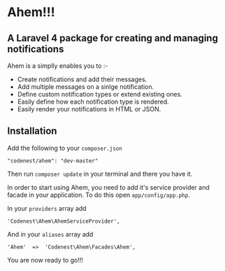 # Ahem!!!
## A Laravel 4 package for creating and managing notifications

Ahem is a simplly enables you to :-

* Create notifications and add their messages. 
* Add multiple messages on a sinlge notification.
* Define custom notification types or extend existing ones. 
* Easily define how each notification type is rendered.
* Easily render your notifications in HTML or JSON.

## Installation

Add the following to your `composer.json`

    "codenest/ahem": "dev-master"

Then run ```composer update``` in your terminal and there you have it.

In order to start using Ahem, you need to add it's service provider and facade in your application. To do this open `app/config/app.php`. 

In your `providers` array add

    'Codenest\Ahem\AhemServiceProvider',

And in your `aliases` array add

    'Ahem'  =>  'Codenest\Ahem\Facades\Ahem',

You are now ready to go!!!